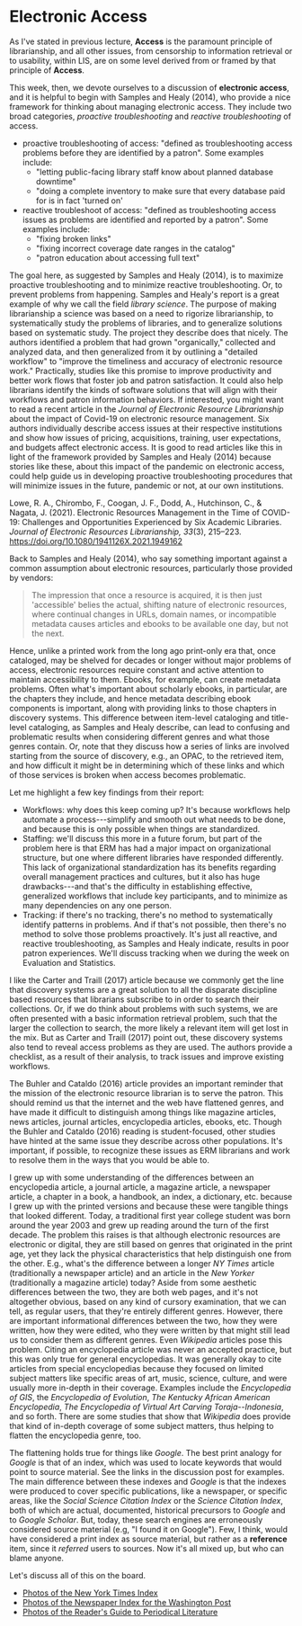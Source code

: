 # Electronic Access

As I've stated in previous lecture, **Access** is the paramount principle of librarianship, and all other issues, from censorship to information retrieval or to usability, within LIS, are on some level derived from or framed by that principle of **Access**.

This week, then, we devote ourselves to a discussion of **electronic access**, and it is helpful to begin with Samples and Healy (2014), who provide a nice framework for thinking about managing electronic access. They include two broad categories, *proactive troubleshooting* and *reactive troubleshooting* of access.

* proactive troubleshooting of access: "defined as troubleshooting access problems before they are identified by a patron". Some examples include:
    * "letting public-facing library staff know about planned database downtime"
    * "doing a complete inventory to make sure that every database paid for is in fact 'turned on'
* reactive troubleshoot of access: "defined as troubleshooting access issues as problems are identified and reported by a patron". Some examples include:
    * "fixing broken links"
    * "fixing incorrect coverage date ranges in the catalog"
    * "patron education about accessing full text"

The goal here, as suggested by Samples and Healy (2014), is to maximize proactive troubleshooting and to minimize reactive troubleshooting. Or, to prevent problems from happening. Samples and Healy's report is a great example of why we call the field *library science*. The purpose of making librarianship a science was based on a need to rigorize librarianship, to systematically study the problems of libraries, and to generalize solutions based on systematic study. The project they describe does that nicely. The authors identified a problem that had grown "organically," collected and analyzed data, and then generalized from it by outlining a "detailed workflow" to "improve the timeliness and accuracy of electronic resource work." Practically, studies like this promise to improve productivity and better work flows that foster job and patron satisfaction. It could also help librarians identify the kinds of software solutions that will align with their workflows and patron information behaviors. If interested, you might want to read a recent article in the *Journal of Electronic Resource Librarianship* about the impact of Covid-19 on electronic resource management. Six authors individually describe access issues at their respective institutions and show how issues of pricing, acquisitions, training, user expectations, and budgets affect electronic access. It is good to read articles like this in light of the framework provided by Samples and Healy (2014) because stories like these, about this impact of the pandemic on electronic access, could help guide us in developing proactive troubleshooting procedures that will minimize issues in the future, pandemic or not, at our own institutions.

Lowe, R. A., Chirombo, F., Coogan, J. F., Dodd, A., Hutchinson, C., & Nagata, J. (2021). Electronic Resources Management in the Time of COVID-19: Challenges and Opportunities Experienced by Six Academic Libraries. *Journal of Electronic Resources Librarianship, 33*(3), 215–223.
https://doi.org/10.1080/1941126X.2021.1949162

Back to Samples and Healy (2014), who say something important against a common assumption about electronic resources, particularly those provided by vendors:

> The impression that once a resource is acquired, it is then just 'accessible' belies the actual, shifting nature of electronic resources, where continual changes in URLs, domain names, or incompatible metadata causes articles and ebooks to be available one day, but not the next.

Hence, unlike a printed work from the long ago print-only era that, once cataloged, may be shelved for decades or longer without major problems of access, electronic resources require constant and active attention to maintain accessibility to them. Ebooks, for example, can create metadata problems. Often what's important about scholarly ebooks, in particular, are the chapters they include, and hence metadata describing ebook components is important, along with providing links to those chapters in discovery systems. This difference between item-level cataloging and title-level cataloging, as Samples and Healy describe, can lead to confusing and problematic results when considering different genres and what those genres contain. Or, note that they discuss how a series of links are involved starting from the source of discovery, e.g., an OPAC, to the retrieved item, and how difficult it might be in determining which of these links and which of those services is broken when access becomes problematic.

Let me highlight a few key findings from their report:

* Workflows: why does this keep coming up? It's because workflows help automate a process---simplify and smooth out what needs to be done, and because this is only possible when things are standardized.
* Staffing: we'll discuss this more in a future forum, but part of the problem here is that ERM has had a major impact on organizational structure, but one where different libraries have responded differently. This lack of organizational standardization has its benefits regarding overall management practices and cultures, but it also has huge drawbacks---and that's the difficulty in establishing effective, generalized workflows that include key participants, and to minimize as many dependencies on any one person.
* Tracking: if there's no tracking, there's no method to systematically identify patterns in problems. And if that's not possible, then there's no method to solve those problems proactively. It's just all reactive, and reactive troubleshooting, as Samples and Healy indicate, results in poor patron experiences. We'll discuss tracking when we during the week on Evaluation and Statistics.

I like the Carter and Traill (2017) article because we commonly get the line that discovery systems are a great solution to all the disparate discipline based resources that librarians subscribe to in order to search their collections. Or, if we do think about problems with such systems, we are often presented with a basic information retrieval problem, such that the larger the collection to search, the more likely a relevant item will get lost in the mix. But as Carter and Traill (2017) point out, these discovery systems also tend to reveal access problems as they are used. The authors provide a checklist, as a result of their analysis, to track issues and improve existing workflows.

The Buhler and Cataldo (2016) article provides an important reminder that the mission of the electronic resource librarian is to serve the patron. This should remind us that the internet and the web have flattened genres, and have made it difficult to distinguish among things like magazine articles, news articles, journal articles, encyclopedia articles, ebooks, etc. Though the Buhler and Cataldo (2016) reading is student-focused, other studies have hinted at the same issue they describe across other populations. It's important, if possible, to recognize these issues as ERM librarians and work to resolve them in the ways that you would be able to.

I grew up with some understanding of the differences between an encyclopedia article, a journal article, a magazine article, a newspaper article, a chapter in a book, a handbook, an index, a dictionary, etc. because I grew up with the printed versions and because these were tangible things that looked different. Today, a traditional first year college student was born around the year 2003 and grew up reading around the turn of the first decade. The problem this raises is that although electronic resources are electronic or digital, they are still based on genres that originated in the print age, yet they lack the physical characteristics that help distinguish one from the other. E.g., what's the difference between a longer *NY Times* article (traditionally a newspaper article) and an article in the *New Yorker* (traditionally a magazine article) today? Aside from some aesthetic differences between the two, they are both web pages, and it's not altogether obvious, based on any kind of cursory examination, that we can tell, as regular users, that they're entirely different genres. However, there are important informational differences between the two, how they were written, how they were edited, who they were written by that might still lead us to consider them as different genres. Even *Wikipedia* articles pose this problem. Citing an encyclopedia article was never an accepted practice, but this was only true for general encyclopedias. It was generally okay to cite articles from special encyclopedias because they focused on limited subject matters like specific areas of art, music, science, culture, and were usually more in-depth in their coverage. Examples include the *Encyclopedia of GIS*, the *Encyclopedia of Evolution*, *The Kentucky African American Encyclopedia*, *The Encyclopedia of Virtual Art Carving Toraja--Indonesia*, and so forth. There are some studies that show that *Wikipedia* does provide that kind of in-depth coverage of some subject matters, thus helping to flatten the encyclopedia genre, too.

The flattening holds true for things like *Google*. The best print analogy for *Google* is that of an index, which was used to locate keywords that would point to source material. See the links in the discussion post for examples. The main difference between these indexes and *Google* is that the indexes were produced to cover specific publications, like a newspaper, or specific areas, like the *Social Science Citation Index* or the *Science Citation Index*, both of which are actual, documented, historical precursors to *Google* and to *Google Scholar*. But, today, these search engines are erroneously considered source material (e.g, "I found it on Google"). Few, I think, would have considered a print index as source material, but rather as a **reference** item, since it *referred* users to sources. Now it's all mixed up, but who can blame anyone.

Let's discuss all of this on the board.

* [Photos of the New York Times Index][nytimes_index]
* [Photos of the Newspaper Index for the Washington Post][washpost_index]
* [Photos of the Reader's Guide to Periodical Literature][readersguide_index]

[nytimes_index]:https://photos.app.goo.gl/6wqu02M7OQzyJnCG2
[washpost_index]:https://photos.app.goo.gl/JpnqxzZ44dhM06cq2
[readersguide_index]:https://photos.app.goo.gl/Y5ronALog63zIxwr1
